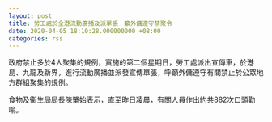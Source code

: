 ```yaml
---
layout: post
title: 勞工處於全港流動廣播及派單張　籲外傭遵守禁聚令
date: 2020-04-05 18:10:28.000000000 +08:00
categories: rss
---
```


政府禁止多於4人聚集的規例，實施的第二個星期日，勞工處派出宣傳車，於港島、九龍及新界，進行流動廣播並派發宣傳單張，呼籲外傭遵守有關禁止於公眾地方群組聚集的規例。

食物及衞生局局長陳肇始表示，直至昨日凌晨，有關人員作出約共882次口頭勸喻。
